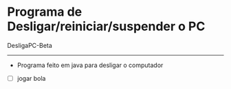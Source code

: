 # Programa de Desligar/reiniciar/suspender o PC
DesligaPC-Beta
***
* Programa feito em java para desligar o computador
- [ ] jogar bola
